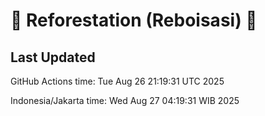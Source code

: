 
# 🌳 Reforestation (Reboisasi) 🌲

## Last Updated

GitHub Actions time: Tue Aug 26 21:19:31 UTC 2025

Indonesia/Jakarta time: Wed Aug 27 04:19:31 WIB 2025
